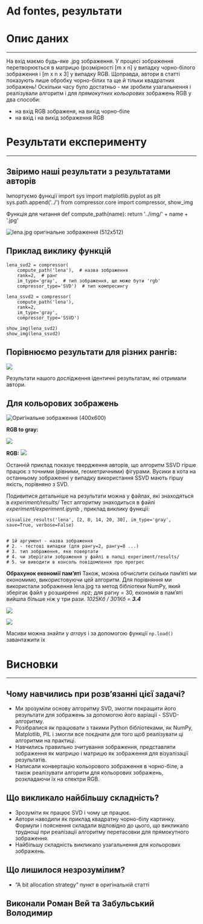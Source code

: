 # Ad fontes, результати

# Опис даних
----------
  На вхід маємо будь-яке .jpg зображення. У процесі зображення перетворюється в матрицю (розмірності [m x n]  у випадку чорно-білого зображення і [m x n x 3] у випадку RGB.
  Щоправда, автори в статті показують лише обробку чорно-білих та ще й тільки квадратних зображень! Оскільки часу було достатньо - ми зробили узагальнення і реалізували алгоритм і для *прямокутних кольорових* зображень RGB у два способи:
  - на вхід RGB зображеня, на вихід чорно-біле
  - на вхід і на вихід зображення RGB


# Результати експерименту
----------
## Звіримо наші результати з результатами авторів
  
  Імпортуємо функції
    import sys
    import matplotlib.pyplot as plt
    sys.path.append('../')
    from compressor.core import compressor, show_img


  Функція для читання
    def compute_path(name):
        return '../img/' + name + '.jpg'



![lena.jpg оригінальне зображення (512х512)](https://www.researchgate.net/profile/Tao_Chen15/publication/3935609/figure/fig1/AS:394647298953219@1471102656485/Fig-1-8-bit-256-x-256-Grayscale-Lena-Image.ppm)

## Приклад виклику функцій
    lena_svd2 = compressor(
        compute_path('lena'),  # назва зображення
        rank=2,  # ранг
        im_type='gray',  # тип зображення, ще може бути 'rgb'
        compressor_type='SVD')  # тип компресингу
    
    lena_ssvd2 = compressor(
        compute_path('lena'),
        rank=2,
        im_type='gray',
        compressor_type='SSVD')
        
    show_img(lena_svd2)
    show_img(lena_ssvd2)


## Порівнюємо результати для різних рангів:
![](https://d2mxuefqeaa7sj.cloudfront.net/s_D9EB5CC9F7F6A106423CF61CAEFE813C41F2B3870BC9F5E9203389CB7199515A_1512923300103_lena_grey.png)


Результати нашого дослідження ідентичні результатам, які отримали автори. 


## Для кольорових зображень 


![Оригінальне зображення (400x600)](https://d2mxuefqeaa7sj.cloudfront.net/s_3D738BB3E18313F4FE9B6C8644D7ABDA802ABBC64BD735DB1CB8B3CD7B019D21_1512916873341_image.png)

  **RGB to gray:**
  
![](https://d2mxuefqeaa7sj.cloudfront.net/s_D9EB5CC9F7F6A106423CF61CAEFE813C41F2B3870BC9F5E9203389CB7199515A_1512923336974_cat_grey.png)

  **RGB:**
![](https://d2mxuefqeaa7sj.cloudfront.net/s_D9EB5CC9F7F6A106423CF61CAEFE813C41F2B3870BC9F5E9203389CB7199515A_1512923349439_cat_rgb.png)


Останній приклад показує твердження авторів, що алгоритм SSVD гірше працює з точними (рівними, геометричними) фігурами. Вусики в кота на останньому зображенні у випадку використання SSVD мають гіршу якість, порівняно з SVD.

Подивитися детальніше на результати можна у файлах, які знаходяться в *experiment/results/*
Тест алгоритму знаходиться в файлі *experiment/experiment.ipynb*  , приклад виклику функції:

    visualize_results('lena', [2, 8, 14, 20, 30], im_type='gray', save=True, verbose=False)


    # 1й аргумент - назва зображення
    # 2. - тестові випадки (для рангу=2, рангу=8 ...)
    # 3. тип зображення, яке повертати
    # 4. чи зберігати зображення у файлі в папці experiment/results/
    # 5. чи виводити в консоль повідомлення про прогрес


**Обрахунок економії пам’яті**
Також, можна обчислити скільки пам’яті ми економимо, використовуючи цей алгоритм. Для порівняння ми використали зображення lena.jpg та метод бібліотеки NumPy, який зберігає файл у розширенні .npz; для рагну = 30, економія в пам’яті вийшла більше ніж у три рази.
*1025Кб / 301Кб =* ***3.4***

![](https://d2mxuefqeaa7sj.cloudfront.net/s_48374A0C3D8BACE2446869EC7E5D449B5E6760F6D3CA7573DAC3A81B421D8662_1512922096141_image.png)

![](https://d2mxuefqeaa7sj.cloudfront.net/s_D9EB5CC9F7F6A106423CF61CAEFE813C41F2B3870BC9F5E9203389CB7199515A_1512923366423_image.png)


Масиви можна знайти у *arrays* і за допомогою функції `np.load()` завантажити їх


# Висновки
----------
## Чому навчились при розв’язанні цієї задачі?
  - Ми зрозуміли основу алгоритму SVD, змогли покращити його результати для зображень за допомогою його варіації - SSVD-алгоритму. 
  - Розібралися як працювати з такими Python бібліотеками, як NumPy, Matplotlib, PIL і змогли все поєднати для того щоб реалізувати ці алгоритми на практиці. 
  - Навчились правильно зчитування зображення, представляти зображення як матрицю і матрицю як зображення для візуалізації результатів. 
  - Написали конвертацію кольорового зображення в чорно-біле, а також реалізувати алгоритм для кольорових зображень, розкладаючи їх на спектри RGB.
## Що викликало найбільшу складність?
  - Зрозуміти як працює SVD і чому це працює.
  - Автори наводили як приклад квадратну чорно-білу картинку. Формули і пояснення складали відповідно до цього, що викликало труднощі при реалізації алгоритму перетасовки для прямокутного зображення. 
  - Найбільшу складність викликало узагальнення для кольорових зображень.
## Що лишилося незрозумілим?
  - “A bit allocation strategy” пункт в оригінальній статті


## **Виконали Роман Вей та Забульський Володимир**

